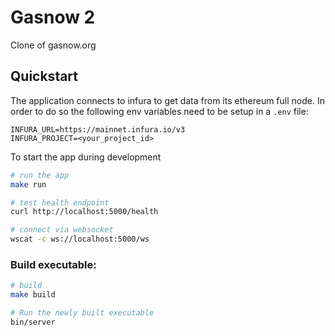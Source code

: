 # Gasnow 2
Clone of gasnow.org

## Quickstart

The application connects to infura to get data from its ethereum full node. In order to do so the following env variables need to be setup in a `.env` file:
```.env
INFURA_URL=https://mainnet.infura.io/v3
INFURA_PROJECT=<your_project_id>
```

To start the app during development
```bash
# run the app
make run

# test health endpoint
curl http://localhost:5000/health

# connect via websocket
wscat -c ws://localhost:5000/ws
```

### Build executable:
```bash
# build
make build

# Run the newly built executable
bin/server
```
